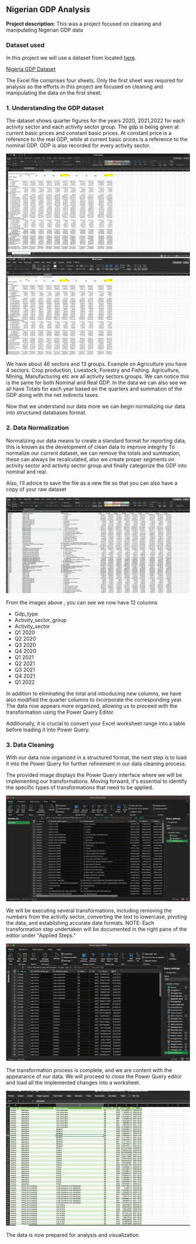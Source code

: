 ## Nigerian GDP Analysis

**Project description:** This was a project focused on cleaning and manipulating  Nigerian GDP data


### Dataset used

In this project we will use a dataset from located [here](https://nigerianstat.gov.ng/elibrary/).

 [Nigeria GDP Dataset ](/docs/GDP_rawdata.xlsx)

The Excel file comprises four sheets. Only the first sheet was required for analysis so the efforts in this project are focused on cleaning and manipulating the data on the first sheet. 

### 1. Understanding the GDP dataset 
The dataset shows quarter figures for the years 2020, 2021,2022 for each activity sector and each activity sector group. The gdp is being given at current basic prices and constant basic prices. At constant price is a reference to the real GDP, while at current basic prices is a reference to the nominal GDP. GDP is also recorded for every activity sector.  

<img src="images/excel1.png?raw=true"/>
<img src="images/excel2.png?raw=true"/>

We have about 46 sectors  and 13 groups. Example on Agriculture you have 4 sectors. Crop production, Livestock, Forestry and Fishing. Agriculture, Mining, Manufacturing etc are all activity sectors groups. We can notice this is the same for both Nominal and Real GDP. In the data we can also see we all have Totals for each year based on the quarters  and summation of the GDP along with the net indirects taxes.

Now that we understand our data more we can begin normalizing our data into structured databases format.


### 2. Data Normalization

Normalizing our data means to create a standard format for reporting data, this is known as the development  of clean data to improve integrity 
To normalize our current dataset, we can remove the totals and summation, these can  always be recalculated, also we create proper segments on activity sector and activity sector group and finally categorize the GDP into nominal and real.

Also, I’ll advice to save the file as a new file so that you can also have a copy of your raw dataset 


<img src="images/excel3.png?raw=true"/>


From the images above , you can see we now have 12 columns
- Gdp_type 
- Activity_sector_group
- Activity_sector
- Q1 2020
- Q2 2020
- Q3 2020
- Q4 2020
- Q1 2021
- Q2 2021
- Q3 2021
- Q4 2021
- Q1 2022

In addition to eliminating the total and introducing new columns, we have also modified the quarter columns to incorporate the corresponding year. The data now appears more organized, allowing us to proceed with the transformation using the Power Query Editor.

Additionally, it is crucial to convert your Excel worksheet range into a table before loading it into Power Query.

### 3. Data Cleaning

With our data now organized in a structured format, the next step is to load it into the Power Query for further refinement in our data cleaning process.

The provided image displays the Power Query interface where we will be implementing our transformations. Moving forward, it's essential to identify the specific types of transformations that need to be applied.

<img src="images/excel4.png?raw=true"/>


We will be executing several transformations, including removing the numbers from the activity sector, converting the text to lowercase, pivoting the data, and establishing accurate date formats.
NOTE: Each transformation step undertaken will be documented in the right pane of the editor under "Applied Steps."

<img src="images/excel5.png?raw=true"/>

The transformation process is complete, and we are content with the appearance of our data. We will proceed to close the Power Query editor and load all the implemented changes into a worksheet.

<img src="images/excel6.png?raw=true"/>

The data is now prepared for analysis and visualization.






